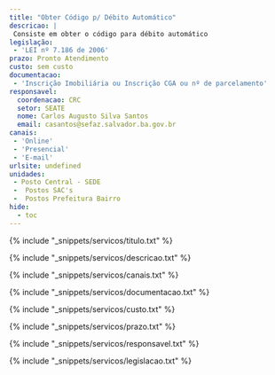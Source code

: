 ```yaml
---
title: "Obter Código p/ Débito Automático"
descricao: |
 Consiste em obter o código para débito automático
legislação: 
 - 'LEI nº 7.186 de 2006'
prazo: Pronto Atendimento
custo: sem custo
documentacao: 
 - 'Inscrição Imobiliária ou Inscrição CGA ou nº de parcelamento'
responsavel:
  coordenacao: CRC
  setor: SEATE
  nome: Carlos Augusto Silva Santos
  email: casantos@sefaz.salvador.ba.gov.br
canais: 
 - 'Online'
 - 'Presencial'
 - 'E-mail'
urlsite: undefined
unidades: 
 - Posto Central - SEDE
 -  Postos SAC's
 -  Postos Prefeitura Bairro
hide:
  - toc
---
```


{% include "_snippets/servicos/titulo.txt" %}

{% include "_snippets/servicos/descricao.txt" %}

{% include "_snippets/servicos/canais.txt" %}

{% include "_snippets/servicos/documentacao.txt" %}

{% include "_snippets/servicos/custo.txt" %}

{% include "_snippets/servicos/prazo.txt" %}

{% include "_snippets/servicos/responsavel.txt" %}

{% include "_snippets/servicos/legislacao.txt" %}

